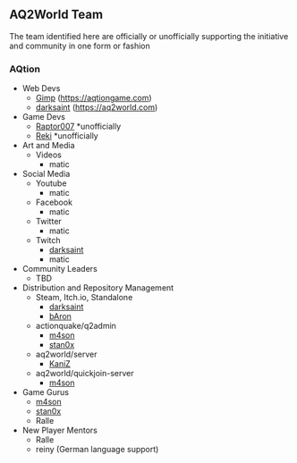 ## AQ2World Team

The team identified here are officially or unofficially supporting the initiative and community in one form or fashion

### AQtion

* Web Devs
  * [Gimp](https://github.com/ktross) (https://aqtiongame.com)
  * [darksaint](https://github.com/darkshade9) (https://aq2world.com)
* Game Devs
  * [Raptor007](https://github.com/Raptor007) *unofficially
  * [Reki](https://github.com/Iceman12k) *unofficially
* Art and Media
  * Videos
    * matic
* Social Media
  * Youtube
    * matic
  * Facebook
    * matic
  * Twitter
    * matic
  * Twitch
    * [darksaint](https://github.com/darkshade9)
    * matic
* Community Leaders
  * TBD
* Distribution and Repository Management
  * Steam, Itch.io, Standalone
    * [darksaint](https://github.com/darkshade9)
    * [bAron](https://github.com/ndit-dev)
  * actionquake/q2admin
    * [m4son](https://github.com/m4son)
    * [stan0x](https://github.com/stan0x)
  * aq2world/server
    * [KaniZ](https://github.com/KaniZ0r)
  * aq2world/quickjoin-server
    * [m4son](https://github.com/m4son)
* Game Gurus
  * [m4son](https://github.com/m4son)
  * [stan0x](https://github.com/stan0x)
  * Ralle
* New Player Mentors
  * Ralle
  * reiny (German language support)
